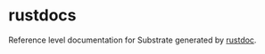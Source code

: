 # rustdocs
Reference level documentation for Substrate generated by [rustdoc](https://doc.rust-lang.org/rustdoc/what-is-rustdoc.html).
